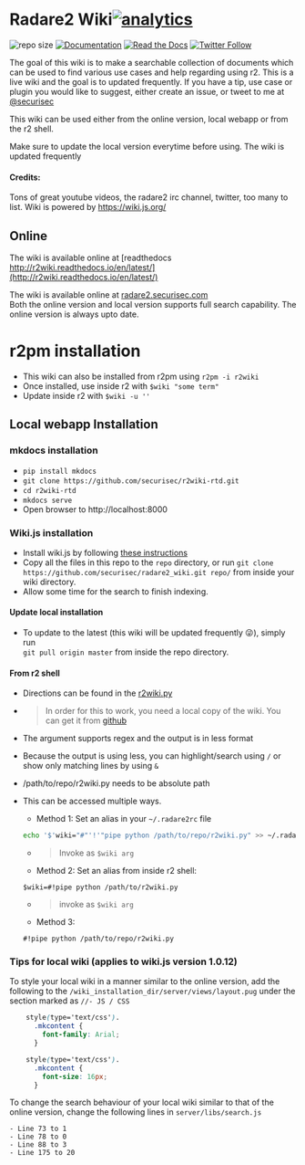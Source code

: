 # Radare2 Wiki[![analytics](http://www.google-analytics.com/collect?v=1&t=pageview&_s=1&dl=https%3A%2F%2Fgithub.com%2Fsecurisec%2Fr2wiki&tid=UA-113966566-4)]()
![repo size](https://img.shields.io/github/repo-size/securisec/radare2_wiki.svg)
[![Documentation](https://img.shields.io/badge/docs-latest-brightgreen.svg)](http://r2wiki.readthedocs.io/en/latest/)
[![Read the Docs](https://img.shields.io/readthedocs/r2wiki.svg)]()
[![Twitter Follow](https://img.shields.io/twitter/follow/securisec.svg?style=social&label=Follow)]()

The goal of this wiki is to make a searchable collection of documents which can be used to find various use cases and help regarding using r2. This is a live wiki and the 
 goal is to updated frequently. If you have a tip, use case or plugin you would like to suggest, either create an issue, or tweet to me at [@securisec](https://twitter.com/securisec)

This wiki can be used either from the online version, local webapp or from the r2 shell. 

Make sure to update the local version everytime before using. The wiki is updated frequently

#### Credits:
Tons of great youtube videos, the radare2 irc channel, twitter, too many to list.
Wiki is powered by https://wiki.js.org/

## Online
The wiki is available online at [readthedocs http://r2wiki.readthedocs.io/en/latest/](http://r2wiki.readthedocs.io/en/latest/)

The wiki is available online at [radare2.securisec.com](http://radare2.securisec.com)  
Both the online version and local version supports full search capability. The online version is always upto date. 

# r2pm installation
- This wiki can also be installed from r2pm using `r2pm -i r2wiki`
- Once installed, use inside r2 with `$wiki "some term"`
- Update inside r2 with `$wiki -u ''`

## Local webapp Installation

### mkdocs installation
- `pip install mkdocs`
- `git clone https://github.com/securisec/r2wiki-rtd.git`
- `cd r2wiki-rtd`
- `mkdocs serve`
- Open browser to http://localhost:8000

### Wiki.js installation
- Install wiki.js by following [these instructions](https://docs.requarks.io/wiki/install)
- Copy all the files in this repo to the `repo` directory, or run 
```git clone https://github.com/securisec/radare2_wiki.git repo/``` from inside your wiki directory.
- Allow some time for the search to finish indexing.

#### Update local installation
- To update to the latest (this wiki will be updated frequently :stuck_out_tongue_winking_eye:), simply run  
`git pull origin master` from inside the repo directory.

#### From r2 shell
- Directions can be found in the [r2wiki.py](http://radare2.securisec.com/home/r2wiki-python)
- > In order for this to work, you need a local copy of the wiki. You can get it from [github](https://github.com/securisec/radare2_wiki)
- The argument supports regex and the output is in less format

- Because the output is using less, you can highlight/search using `/` or show only matching lines by using `&`

- /path/to/repo/r2wiki.py needs to be absolute path 

- This can be accessed multiple ways. 
	- Method 1: Set an alias in your `~/.radare2rc` file		
    ```sh
    echo '$'wiki="#"'!'"pipe python /path/to/repo/r2wiki.py" >> ~/.radare2rc
    ```
	 - > Invoke as `$wiki arg`
	- Method 2: Set an alias from inside r2 shell:
	```
	$wiki=#!pipe python /path/to/r2wiki.py
	```
	 - > invoke as `$wiki arg`
	- Method 3: 
    ```
    #!pipe python /path/to/repo/r2wiki.py
    ```

### Tips for local wiki (applies to wiki.js version 1.0.12)
To style your local wiki in a manner similar to the online version, add the following to the `/wiki_installation_dir/server/views/layout.pug` under the section marked as `//- JS / CSS`  
 ```css
     style(type='text/css').
       .mkcontent {
         font-family: Arial;
       }

     style(type='text/css').
       .mkcontent {
         font-size: 16px;
       }
 ```
To change the search behaviour of your local wiki similar to that of the online version, change the following lines in `server/libs/search.js`
  ```
  - Line 73 to 1
  - Line 78 to 0
  - Line 88 to 3
  - Line 175 to 20
  ```
